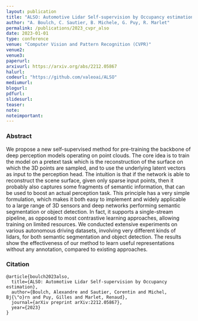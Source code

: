 ```yaml
---
layout: publication
title: "ALSO: Automotive Lidar Self-supervision by Occupancy estimation"
author: "A. Boulch, C. Sautier, B. Michele, G. Puy, R. Marlet"
permalink: /publications/2023_cvpr_also
date: 2023-01-01
type: conference
venue: "Computer Vision and Pattern Recognition (CVPR)"
venue2: 
venue3:
paperurl: 
arxivurl: https://arxiv.org/abs/2212.05867
halurl: 
codeurl: "https://github.com/valeoai/ALSO"
mediumurl: 
blogurl: 
pdfurl: 
slidesurl: 
teaser:
note:
noteimportant: 
---
```


### Abstract

We propose a new self-supervised method for pre-training the backbone of deep perception models operating on point clouds. The core idea is to train the model on a pretext task which is the reconstruction of the surface on which the 3D points are sampled, and to use the underlying latent vectors as input to the perception head. The intuition is that if the network is able to reconstruct the scene surface, given only sparse input points, then it probably also captures some fragments of semantic information, that can be used to boost an actual perception task. This principle has a very simple formulation, which makes it both easy to implement and widely applicable to a large range of 3D sensors and deep networks performing semantic segmentation or object detection. In fact, it supports a single-stream pipeline, as opposed to most contrastive learning approaches, allowing training on limited resources. We conducted extensive experiments on various autonomous driving datasets, involving very different kinds of lidars, for both semantic segmentation and object detection. The results show the effectiveness of our method to learn useful representations without any annotation, compared to existing approaches.


### Citation


```
@article{boulch2023also,
  title={ALSO: Automotive Lidar Self-supervision by Occupancy estimation},
  author={Boulch, Alexandre and Sautier, Corentin and Michel, Bj{\"o}rn and Puy, Gilles and Marlet, Renaud},
  journal={arXiv preprint arXiv:2212.05867},
  year={2023}
}
```